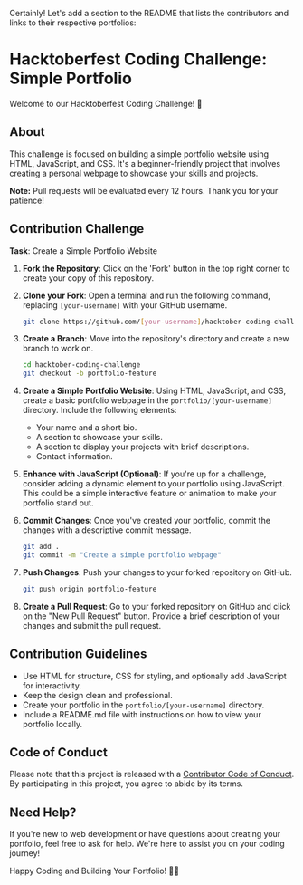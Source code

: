 Certainly! Let's add a section to the README that lists the contributors and links to their respective portfolios:

# Hacktoberfest Coding Challenge: Simple Portfolio

Welcome to our Hacktoberfest Coding Challenge! 🚀

## About

This challenge is focused on building a simple portfolio website using HTML, JavaScript, and CSS. It's a beginner-friendly project that involves creating a personal webpage to showcase your skills and projects.

**Note:** Pull requests will be evaluated every 12 hours. Thank you for your patience!


<!-- ALL-CONTRIBUTORS-LIST:START - Do not remove or modify this section -->
<!-- prettier-ignore-start -->
<!-- markdownlint-disable -->

<!-- markdownlint-restore -->
<!-- prettier-ignore-end -->

<!-- ALL-CONTRIBUTORS-LIST:END -->

## Contribution Challenge

**Task**: Create a Simple Portfolio Website

1. **Fork the Repository**: Click on the 'Fork' button in the top right corner to create your copy of this repository.

2. **Clone your Fork**: Open a terminal and run the following command, replacing `[your-username]` with your GitHub username.

    ```bash
    git clone https://github.com/[your-username]/hacktober-coding-challenge.git
    ```

3. **Create a Branch**: Move into the repository's directory and create a new branch to work on.

    ```bash
    cd hacktober-coding-challenge
    git checkout -b portfolio-feature
    ```

4. **Create a Simple Portfolio Website**: Using HTML, JavaScript, and CSS, create a basic portfolio webpage in the `portfolio/[your-username]` directory. Include the following elements:

    - Your name and a short bio.
    - A section to showcase your skills.
    - A section to display your projects with brief descriptions.
    - Contact information.

5. **Enhance with JavaScript (Optional)**: If you're up for a challenge, consider adding a dynamic element to your portfolio using JavaScript. This could be a simple interactive feature or animation to make your portfolio stand out.

6. **Commit Changes**: Once you've created your portfolio, commit the changes with a descriptive commit message.

    ```bash
    git add .
    git commit -m "Create a simple portfolio webpage"
    ```

7. **Push Changes**: Push your changes to your forked repository on GitHub.

    ```bash
    git push origin portfolio-feature
    ```

8. **Create a Pull Request**: Go to your forked repository on GitHub and click on the "New Pull Request" button. Provide a brief description of your changes and submit the pull request.

## Contribution Guidelines

- Use HTML for structure, CSS for styling, and optionally add JavaScript for interactivity.
- Keep the design clean and professional.
- Create your portfolio in the `portfolio/[your-username]` directory.
- Include a README.md file with instructions on how to view your portfolio locally.

## Code of Conduct

Please note that this project is released with a [Contributor Code of Conduct](CODE_OF_CONDUCT.md). By participating in this project, you agree to abide by its terms.

## Need Help?

If you're new to web development or have questions about creating your portfolio, feel free to ask for help. We're here to assist you on your coding journey!

Happy Coding and Building Your Portfolio! 🚀🌐
